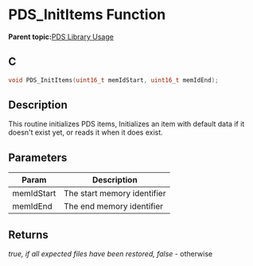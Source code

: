 # PDS\_InitItems Function

**Parent topic:**[PDS Library Usage](GUID-A7B0958C-E476-48EA-9C30-DA83508CC577.md)

## C

```c
void PDS_InitItems(uint16_t memIdStart, uint16_t memIdEnd);
```

## Description

This routine initializes PDS items, Initializes an item with default data if it doesn't exist yet, or reads it when it does exist.

## Parameters

|Param|Description|
|-----|-----------|
|memIdStart|The start memory identifier|
|memIdEnd|The end memory identifier|

## Returns

*true, if all expected files have been restored, false* - otherwise

